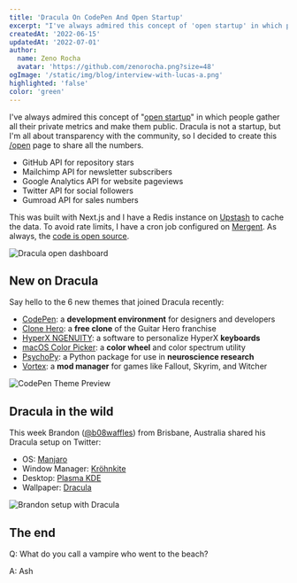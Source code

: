 ```yaml
---
title: 'Dracula On CodePen And Open Startup'
excerpt: "I've always admired this concept of 'open startup' in which people gather all their private metrics and make them public."
createdAt: '2022-06-15'
updatedAt: '2022-07-01'
author:
  name: Zeno Rocha
  avatar: 'https://github.com/zenorocha.png?size=48'
ogImage: '/static/img/blog/interview-with-lucas-a.png'
highlighted: 'false'
color: 'green'
---
```


I've always admired this concept of "[open startup](https://twitter.com/levelsio/status/968219339588493312)" in which people gather all their private metrics and make them public. Dracula is not a startup, but I'm all about transparency with the community, so I decided to create this [/open](/open) page to share all the numbers.

- GitHub API for repository stars
- Mailchimp API for newsletter subscribers
- Google Analytics API for website pageviews
- Twitter API for social followers
- Gumroad API for sales numbers

This was built with Next.js and I have a Redis instance on [Upstash](https://upstash.com/) to cache the data. To avoid rate limits, I have a cron job configured on [Mergent](https://mergent.co/). As always, the [code is open source](https://github.com/dracula/draculatheme.com).

![Dracula open dashboard](/static/img/blog/dracula-on-codepen-and-open-startup-a.png)

## New on Dracula

Say hello to the 6 new themes that joined Dracula recently:

- [CodePen](/codepen): a **development environment** for designers and developers
- [Clone Hero](/clone-hero): a **free clone** of the Guitar Hero franchise
- [HyperX NGENUITY](/ngenuity): a software to personalize HyperX **keyboards**
- [macOS Color Picker](/macos-color-picker): a **color wheel** and color spectrum utility
- [PsychoPy](/psychopy): a Python package for use in **neuroscience research**
- [Vortex](/vortex-mod-manager): a **mod manager** for games like Fallout, Skyrim, and Witcher

![CodePen Theme Preview](/static/img/blog/dracula-on-codepen-and-open-startup-b.png)

## Dracula in the wild

This week Brandon ([@b08waffles](https://twitter.com/b08waffles/status/1535963933378768910)) from Brisbane, Australia shared his Dracula setup on Twitter:

- OS: [Manjaro](https://manjaro.org/)
- Window Manager: [Kröhnkite](https://github.com/esjeon/krohnkite)
- Desktop: [Plasma KDE](https://kde.org/plasma-desktop/)
- Wallpaper: [Dracula](https://github.com/dracula/wallpaper/blob/master/manjaro.png)

![Brandon setup with Dracula](/static/img/blog/dracula-on-codepen-and-open-startup-c.png)

## The end

Q: What do you call a vampire who went to the beach?

A: Ash
